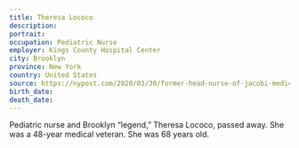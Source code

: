 ```yaml
---
title: Theresa Lococo
description: 
portrait: 
occupation: Pediatric Nurse
employer: Kings County Hospital Center
city: Brooklyn
province: New York
country: United States
source: https://nypost.com/2020/03/30/former-head-nurse-of-jacobi-medical-center-psychiatric-unit-dies-of-coronavirus/, https://www.pbs.org/newshour/health/new-york-virus-death-toll-rises-above-1200
birth_date: 
death_date: 
---
```


Pediatric nurse and Brooklyn “legend,” Theresa Lococo, passed away. She was a 48-year medical veteran. She was 68 years old.